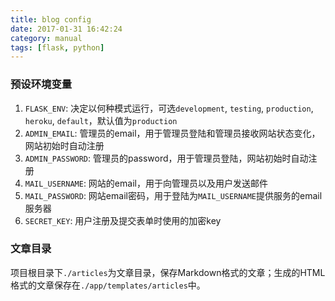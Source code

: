 ```yaml
---
title: blog config
date: 2017-01-31 16:42:24
category: manual
tags: [flask, python]
---
```


### 预设环境变量

1. `FLASK_ENV`: 决定以何种模式运行，可选`development`, `testing`, `production`, `heroku`, `default`，默认值为`production`
2. `ADMIN_EMAIL`: 管理员的email，用于管理员登陆和管理员接收网站状态变化，网站初始时自动注册
3. `ADMIN_PASSWORD`: 管理员的password，用于管理员登陆，网站初始时自动注册
4. `MAIL_USERNAME`: 网站的email，用于向管理员以及用户发送邮件
5. `MAIL_PASSWORD`: 网站email密码，用于登陆为`MAIL_USERNAME`提供服务的email服务器
6. `SECRET_KEY`: 用户注册及提交表单时使用的加密key

### 文章目录

项目根目录下`./articles`为文章目录，保存Markdown格式的文章；生成的HTML格式的文章保存在`./app/templates/articles`中。
